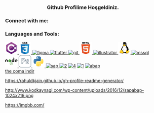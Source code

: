 <h3 align="center">Github Profilime Hoşgeldiniz.</h3>

<h3 align="left">Connect with me:</h3>
<p align="left">
  <!-- Sosyal medya bağlantılarınızı buraya ekleyebilirsiniz -->
</p>

<h3 align="left">Languages and Tools:</h3>
<p align="left"> 
  <a href="https://www.w3schools.com/cs/" target="_blank" rel="noreferrer">
    <img src="https://raw.githubusercontent.com/devicons/devicon/master/icons/csharp/csharp-original.svg" alt="csharp" width="40" height="40"/>
  </a>
  <a href="https://www.w3schools.com/css/" target="_blank" rel="noreferrer">
    <img src="https://raw.githubusercontent.com/devicons/devicon/master/icons/css3/css3-original-wordmark.svg" alt="css3" width="40" height="40"/>
  </a>
  <a href="https://www.figma.com/" target="_blank" rel="noreferrer">
    <img src="https://www.vectorlogo.zone/logos/figma/figma-icon.svg" alt="figma" width="40" height="40"/>
  </a>
  <a href="https://flutter.dev" target="_blank" rel="noreferrer">
    <img src="https://www.vectorlogo.zone/logos/flutterio/flutterio-icon.svg" alt="flutter" width="40" height="40"/>
  </a>
  <a href="https://git-scm.com/" target="_blank" rel="noreferrer">
    <img src="https://www.vectorlogo.zone/logos/git-scm/git-scm-icon.svg" alt="git" width="40" height="40"/>
  </a>
  <a href="https://www.w3.org/html/" target="_blank" rel="noreferrer">
    <img src="https://raw.githubusercontent.com/devicons/devicon/master/icons/html5/html5-original-wordmark.svg" alt="html5" width="40" height="40"/>
  </a>
  <a href="https://www.adobe.com/in/products/illustrator.html" target="_blank" rel="noreferrer">
    <img src="https://www.vectorlogo.zone/logos/adobe_illustrator/adobe_illustrator-icon.svg" alt="illustrator" width="40" height="40"/>
  </a>
  <a href="https://www.linux.org/" target="_blank" rel="noreferrer">
    <img src="https://raw.githubusercontent.com/devicons/devicon/master/icons/linux/linux-original.svg" alt="linux" width="40" height="40"/>
  </a>
  <a href="https://www.microsoft.com/en-us/sql-server" target="_blank" rel="noreferrer">
    <img src="https://www.svgrepo.com/show/303229/microsoft-sql-server-logo.svg" alt="mssql" width="40" height="40"/>
  </a>
  <a href="https://nodejs.org" target="_blank" rel="noreferrer">
    <img src="https://raw.githubusercontent.com/devicons/devicon/master/icons/nodejs/nodejs-original-wordmark.svg" alt="nodejs" width="40" height="40"/>
  </a>
  <a href="https://www.photoshop.com/en" target="_blank" rel="noreferrer">
    <img src="https://raw.githubusercontent.com/devicons/devicon/master/icons/photoshop/photoshop-line.svg" alt="photoshop" width="40" height="40"/>
  </a>
  <a href="https://www.python.org" target="_blank" rel="noreferrer">
    <img src="https://raw.githubusercontent.com/devicons/devicon/master/icons/python/python-original.svg" alt="python" width="40" height="40"/>
  </a>
  <!-- SAP logo -->
  <a href="https://www.sap.com" target="_blank" rel="noreferrer">
    <img src="" alt="sap" width="40" height="40"/> 
    </a>
    <a href="https://imgbb.com/"><img src="https://i.ibb.co/gjy0Ckk/2.jpg" alt="2" border="0"></a>
    <a href="https://imgbb.com/"><img src="https://i.ibb.co/HCwL1zw/4.png" alt="4" border="0"></a>
    <a href="https://imgbb.com/"><img src="https://i.ibb.co/cFDqdnV/1.jpg" alt="1" border="0"></a>
    <a href="https://ibb.co/7XpZ421"><img src="https://i.ibb.co/R96syzD/abap.jpg" alt="abap" width="40" height="40"></a><br />
  <a target='_blank' href='https://tr.imgbb.com/'>the coma indir</a><br />
  
</p>

https://rahuldkjain.github.io/gh-profile-readme-generator/

http://www.kodkaynagi.com/wp-content/uploads/2016/12/sapabap-1024x219.png

https://imgbb.com/
